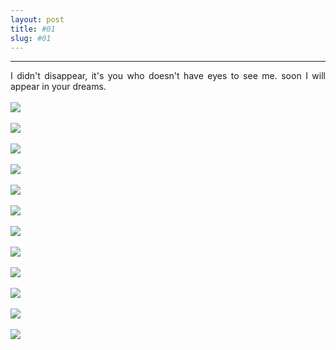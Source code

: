 ```yaml
---
layout: post
title: #01
slug: #01
---
```

---
<p class="description" style="text-align: justify;">
I didn't disappear, it's you who doesn't have eyes to see me. soon I will appear in your dreams.
  <br>
  <br> 
<img src="/assets/SV3ZRV3RS3#07.gif" />
  <br>
  <br>
<img src="/assets/SV3ZRV3RS3#08.gif" />
  <br>
  <br>
<img src="/assets/SV3ZRV3RS3#09.gif" />
  <br>
  <br>
<img src="/assets/SV3ZRV3RS3#10.gif" />
  <br>
  <br>
<img src="/assets/SV3ZRV3RS3#11.gif" />
  <br>
  <br>
<img src="/assets/SV3ZRV3RS3#12.gif" />
  <br>
  <br>
<img src="/assets/SV3ZRV3RS3#13.gif" />
  <br>
  <br>
<img src="/assets/SV3ZRV3RS3#14.gif" />
  <br>
  <br>
  <img src="/assets/SV3ZRV3RS3#15.gif" />
  <br>
  <br>
  <img src="/assets/SV3ZRV3RS3#16.gif" />
  <br>
  <br>
  <img src="/assets/SV3ZRV3RS3#17.gif" />
  <br>
  <br>
  <img src="/assets/SV3ZRV3RS3#18.gif" />
  <br>
  <br>
